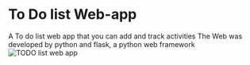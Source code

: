 # To Do list Web-app
A To do list web app that you can add and track activities
 The Web was developed by python and flask, a python web framework
 ![TODO list web app](https://user-images.githubusercontent.com/94213282/141614917-7670a54c-06bf-49f4-b391-09c21ab1469c.PNG)
